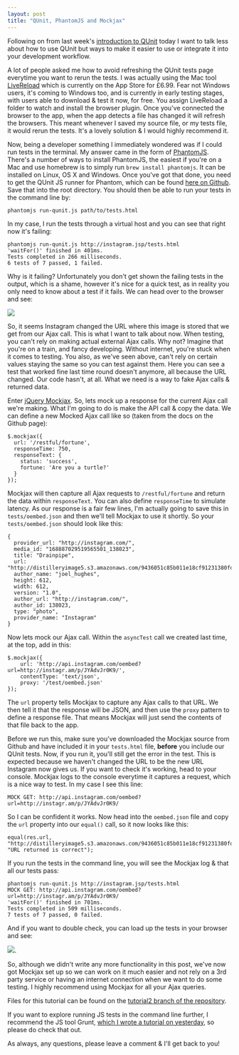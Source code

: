 ```yaml
---
layout: post
title: "QUnit, PhantomJS and Mockjax"
---
```


Following on from last week's [introduction to QUnit](http://javascriptplayground.com/blog/2012/04/javascript-testing-qunit-1) today I want to talk less about how to use QUnit but ways to make it easier to use or integrate it into your development workflow. 

A lot of people asked me how to avoid refreshing the QUnit tests page everytime you want to rerun the tests. I was actually using the Mac tool [LiveReload](http://livereload.com/) which is currently on the App Store for £6.99. Fear not Windows users, it's coming to Windows too, and is currently in early testing stages, with users able to download & test it now, for free. You assign LiveReload a folder to watch and install the browser plugin. Once you've connected the browser to the app, when the app detects a file has changed it will refresh the browsers. This meant whenever I saved my source file, or my tests file, it would rerun the tests. It's a lovely solution & I would highly recommend it.

Now, being a developer something I immediately wondered was if I could run tests in the terminal. My answer came in the form of [PhantomJS](http://phantomjs.org/). There's a number of ways to install PhantomJS, the easiest if you're on a Mac and use homebrew is to simply run `brew install phantomjs`. It can be installed on Linux, OS X and Windows. Once you've got that done, you need to get the QUnit JS runner for Phantom, which can be found [here on Github](https://github.com/ariya/phantomjs/blob/1.2/examples/run-qunit.js). Save that into the root directory. You should then be able to run your tests in the command line by:

	phantomjs run-qunit.js path/to/tests.html
	
In my case, I run the tests through a virtual host and you can see that right now it's failing:

	phantomjs run-qunit.js http://instagram.jsp/tests.html
	'waitFor()' finished in 401ms.
	Tests completed in 266 milliseconds.
	6 tests of 7 passed, 1 failed.
	
Why is it failing? Unfortunately you don't get shown the failing tests in the output, which is a shame, however it's nice for a quick test, as in reality you only need to know about a test if it fails. We can head over to the browser and see:

![](http://cl.ly/1q0u1G1h0n0X1E313w0B/Screen%20Shot%202012-04-20%20at%2014.23.49.png)

So, it seems Instagram changed the URL where this image is stored that we get from our Ajax call. This is what I want to talk about now. When testing, you can't rely on making actual external Ajax calls. Why not? Imagine that you're on a train, and fancy developing. Without internet, you're stuck when it comes to testing. You also, as we've seen above, can't rely on certain values staying the same so you can test against them. Here you can see a test that worked fine last time round doesn't anymore, all because the URL changed. Our code hasn't, at all. What we need is a way to fake Ajax calls & returned data. 

Enter [jQuery Mockjax](https://github.com/appendto/jquery-mockjax/). So, lets mock up a response for the current Ajax call we're making. What I'm going to do is make the API call & copy the data. We can define a new Mocked Ajax call like so (taken from the docs on the Github page):

	$.mockjax({
	  url: '/restful/fortune',
	  responseTime: 750,
	  responseText: {
	    status: 'success',
	    fortune: 'Are you a turtle?'
	  }
	});
	
Mockjax will then capture all Ajax requests to `/restful/fortune` and return the data within `responseText`. You can also define `responseTime` to simulate latency. As our response is a fair few lines, I'm actually going to save this in `tests/oembed.json` and then we'll tell Mockjax to use it shortly. So your `tests/oembed.json` should look like this:

	{
	  provider_url: "http://instagram.com/",
	  media_id: "168887029519565501_138023",
	  title: "Drainpipe",
	  url: "http://distilleryimage5.s3.amazonaws.com/9436051c85b011e18cf91231380fd29b_7.jpg",
	  author_name: "joel_hughes",
	  height: 612,
	  width: 612,
	  version: "1.0",
	  author_url: "http://instagram.com/",
	  author_id: 138023,
	  type: "photo",
	  provider_name: "Instagram"
	}
	
Now lets mock our Ajax call. Within the `asyncTest` call we created last time, at the top, add in this:

	$.mockjax({
		url: 'http://api.instagram.com/oembed?url=http://instagr.am/p/JYAdvJr0K9/',
		contentType: 'text/json',
		proxy: '/test/oembed.json'
	});
	
The `url` property tells Mockjax to capture any Ajax calls to that URL. We then tell it that the response will be JSON, and then use the `proxy` pattern to define a response file. That means Mockjax will just send the contents of that file back to the app. 

Before we run this, make sure you've downloaded the Mockjax source from Github and have included it in your `tests.html` file, __before__ you include our QUnit tests. Now, if you run it, you'll still get the error in the test. This is expected because we haven't changed the URL to be the new URL Instagram now gives us. If you want to check it's working, head to your console. Mockjax logs to the console everytime it captures a request, which is a nice way to test. In my case I see this line:

	MOCK GET: http://api.instagram.com/oembed?url=http://instagr.am/p/JYAdvJr0K9/
	
So I can be confident it works. Now head into the `oembed.json` file and copy the `url` property into our `equal()` call, so it now looks like this:

	equal(res.url, "http://distilleryimage5.s3.amazonaws.com/9436051c85b011e18cf91231380fd29b_7.jpg", "URL returned is correct");
	
If you run the tests in the command line, you will see the Mockjax log & that all our tests pass:

	phantomjs run-qunit.js http://instagram.jsp/tests.html
	MOCK GET: http://api.instagram.com/oembed?url=http://instagr.am/p/JYAdvJr0K9/
	'waitFor()' finished in 701ms.
	Tests completed in 509 milliseconds.
	7 tests of 7 passed, 0 failed.
	
And if you want to double check, you can load up the tests in your browser and see:

![](http://cl.ly/2d2s103o352J030f0s1W/Screen%20Shot%202012-04-20%20at%2014.44.47.png).

So, although we didn't write any more functionality in this post, we've now got Mockjax set up so we can work on it much easier and not rely on a 3rd party service or having an internet connection when we want to do some testing. I highly recommend using Mockjax for all your Ajax queries. 

Files for this tutorial can be found on the [tutorial2 branch of the repository](https://github.com/jackfranklin/JS-Instagram-Wrapper/tree/tutorial2).

If you want to explore running JS tests in the command line further, I recommend the JS tool Grunt, [which I wrote a tutorial on yesterday](http://javascriptplayground.com/blog/2012/04/grunt-js-command-line-tutorial), so please do check that out.

As always, any questions, please leave a comment & I'll get back to you!
